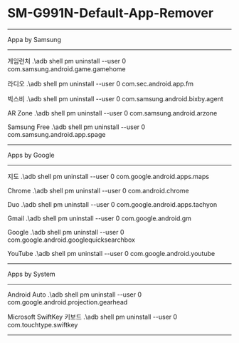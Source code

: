 # SM-G991N-Default-App-Remover
----------------------------------------------------------------------------------------------------

Appa by Samsung

----------------------------------------------------------------------------------------------------

게임런처 .\adb shell pm uninstall --user 0 com.samsung.android.game.gamehome

라디오 .\adb shell pm uninstall --user 0 com.sec.android.app.fm

빅스비 .\adb shell pm uninstall --user 0 com.samsung.android.bixby.agent

AR Zone .\adb shell pm uninstall --user 0 com.samsung.android.arzone

Samsung Free .\adb shell pm uninstall --user 0 com.samsung.android.app.spage

----------------------------------------------------------------------------------------------------

Apps by Google

----------------------------------------------------------------------------------------------------

지도 .\adb shell pm uninstall --user 0 com.google.android.apps.maps

Chrome .\adb shell pm uninstall --user 0 com.android.chrome

Duo .\adb shell pm uninstall --user 0 com.google.android.apps.tachyon

Gmail .\adb shell pm uninstall --user 0 com.google.android.gm

Google .\adb shell pm uninstall --user 0 com.google.android.googlequicksearchbox

YouTube .\adb shell pm uninstall --user 0 com.google.android.youtube

----------------------------------------------------------------------------------------------------

Apps by System

----------------------------------------------------------------------------------------------------

Android Auto .\adb shell pm uninstall --user 0 com.google.android.projection.gearhead

Microsoft SwiftKey 키보드 .\adb shell pm uninstall --user 0 com.touchtype.swiftkey

----------------------------------------------------------------------------------------------------
